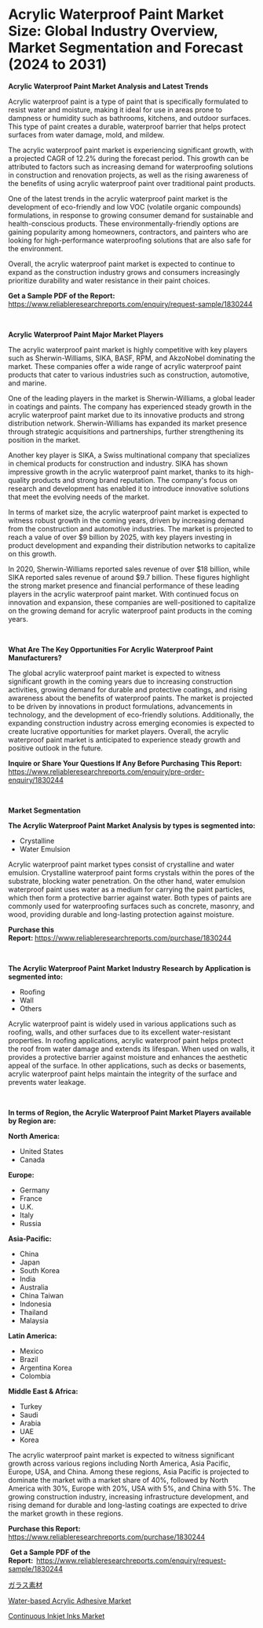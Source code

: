 <p><h1>Acrylic Waterproof Paint Market Size: Global Industry Overview, Market Segmentation and Forecast (2024 to 2031)</h1></p><p><strong>Acrylic Waterproof Paint Market Analysis and Latest Trends</strong></p>
<p><p>Acrylic waterproof paint is a type of paint that is specifically formulated to resist water and moisture, making it ideal for use in areas prone to dampness or humidity such as bathrooms, kitchens, and outdoor surfaces. This type of paint creates a durable, waterproof barrier that helps protect surfaces from water damage, mold, and mildew.</p><p>The acrylic waterproof paint market is experiencing significant growth, with a projected CAGR of 12.2% during the forecast period. This growth can be attributed to factors such as increasing demand for waterproofing solutions in construction and renovation projects, as well as the rising awareness of the benefits of using acrylic waterproof paint over traditional paint products.</p><p>One of the latest trends in the acrylic waterproof paint market is the development of eco-friendly and low VOC (volatile organic compounds) formulations, in response to growing consumer demand for sustainable and health-conscious products. These environmentally-friendly options are gaining popularity among homeowners, contractors, and painters who are looking for high-performance waterproofing solutions that are also safe for the environment.</p><p>Overall, the acrylic waterproof paint market is expected to continue to expand as the construction industry grows and consumers increasingly prioritize durability and water resistance in their paint choices.</p></p>
<p><strong>Get a Sample PDF of the Report:&nbsp;</strong> <a href="https://www.reliableresearchreports.com/enquiry/request-sample/1830244">https://www.reliableresearchreports.com/enquiry/request-sample/1830244</a></p>
<p>&nbsp;</p>
<p><strong>Acrylic Waterproof Paint Major Market Players</strong></p>
<p><p>The acrylic waterproof paint market is highly competitive with key players such as Sherwin-Williams, SIKA, BASF, RPM, and AkzoNobel dominating the market. These companies offer a wide range of acrylic waterproof paint products that cater to various industries such as construction, automotive, and marine.</p><p>One of the leading players in the market is Sherwin-Williams, a global leader in coatings and paints. The company has experienced steady growth in the acrylic waterproof paint market due to its innovative products and strong distribution network. Sherwin-Williams has expanded its market presence through strategic acquisitions and partnerships, further strengthening its position in the market.</p><p>Another key player is SIKA, a Swiss multinational company that specializes in chemical products for construction and industry. SIKA has shown impressive growth in the acrylic waterproof paint market, thanks to its high-quality products and strong brand reputation. The company's focus on research and development has enabled it to introduce innovative solutions that meet the evolving needs of the market.</p><p>In terms of market size, the acrylic waterproof paint market is expected to witness robust growth in the coming years, driven by increasing demand from the construction and automotive industries. The market is projected to reach a value of over $9 billion by 2025, with key players investing in product development and expanding their distribution networks to capitalize on this growth.</p><p>In 2020, Sherwin-Williams reported sales revenue of over $18 billion, while SIKA reported sales revenue of around $9.7 billion. These figures highlight the strong market presence and financial performance of these leading players in the acrylic waterproof paint market. With continued focus on innovation and expansion, these companies are well-positioned to capitalize on the growing demand for acrylic waterproof paint products in the coming years.</p></p>
<p>&nbsp;</p>
<p><strong>What Are The Key Opportunities For Acrylic Waterproof Paint Manufacturers?</strong></p>
<p><p>The global acrylic waterproof paint market is expected to witness significant growth in the coming years due to increasing construction activities, growing demand for durable and protective coatings, and rising awareness about the benefits of waterproof paints. The market is projected to be driven by innovations in product formulations, advancements in technology, and the development of eco-friendly solutions. Additionally, the expanding construction industry across emerging economies is expected to create lucrative opportunities for market players. Overall, the acrylic waterproof paint market is anticipated to experience steady growth and positive outlook in the future.</p></p>
<p><strong>Inquire or Share Your Questions If Any Before Purchasing This Report:</strong> <a href="https://www.reliableresearchreports.com/enquiry/pre-order-enquiry/1830244">https://www.reliableresearchreports.com/enquiry/pre-order-enquiry/1830244</a></p>
<p>&nbsp;</p>
<p><strong>Market Segmentation</strong></p>
<p><strong>The Acrylic Waterproof Paint Market Analysis by types is segmented into:</strong></p>
<p><ul><li>Crystalline</li><li>Water Emulsion</li></ul></p>
<p><p>Acrylic waterproof paint market types consist of crystalline and water emulsion. Crystalline waterproof paint forms crystals within the pores of the substrate, blocking water penetration. On the other hand, water emulsion waterproof paint uses water as a medium for carrying the paint particles, which then form a protective barrier against water. Both types of paints are commonly used for waterproofing surfaces such as concrete, masonry, and wood, providing durable and long-lasting protection against moisture.</p></p>
<p><strong>Purchase this Report:&nbsp;</strong><a href="https://www.reliableresearchreports.com/purchase/1830244">https://www.reliableresearchreports.com/purchase/1830244</a></p>
<p>&nbsp;</p>
<p><strong>The Acrylic Waterproof Paint Market Industry Research by Application is segmented into:</strong></p>
<p><ul><li>Roofing</li><li>Wall</li><li>Others</li></ul></p>
<p><p>Acrylic waterproof paint is widely used in various applications such as roofing, walls, and other surfaces due to its excellent water-resistant properties. In roofing applications, acrylic waterproof paint helps protect the roof from water damage and extends its lifespan. When used on walls, it provides a protective barrier against moisture and enhances the aesthetic appeal of the surface. In other applications, such as decks or basements, acrylic waterproof paint helps maintain the integrity of the surface and prevents water leakage.</p></p>
<p>&nbsp;</p>
<p><strong>In terms of Region, the Acrylic Waterproof Paint Market Players available by Region are:</strong></p>
<p>
    <p> <strong> North America: </strong>
        <ul>
            <li>United States</li>
            <li>Canada</li>
        </ul>
        </p> 
    <p> <strong> Europe: </strong>
        <ul>
            <li>Germany</li>
            <li>France</li>
            <li>U.K.</li>
            <li>Italy</li>
            <li>Russia</li>
        </ul>
        </p> 
    <p> <strong> Asia-Pacific: </strong>
        <ul>
            <li>China</li>
            <li>Japan</li>
            <li>South Korea</li>
            <li>India</li>
            <li>Australia</li>
            <li>China Taiwan</li>
            <li>Indonesia</li>
            <li>Thailand</li>
            <li>Malaysia</li>
        </ul>
        </p> 
    <p> <strong> Latin America: </strong>
        <ul>
            <li>Mexico</li>
            <li>Brazil</li>
            <li>Argentina Korea</li>
            <li>Colombia</li>
        </ul>
        </p> 
    <p> <strong> Middle East & Africa: </strong>
        <ul>
            <li>Turkey</li>
            <li>Saudi</li>
            <li>Arabia</li>
            <li>UAE</li>
            <li>Korea</li>
        </ul>
    </p>
    </p>
<p><p>The acrylic waterproof paint market is expected to witness significant growth across various regions including North America, Asia Pacific, Europe, USA, and China. Among these regions, Asia Pacific is projected to dominate the market with a market share of 40%, followed by North America with 30%, Europe with 20%, USA with 5%, and China with 5%. The growing construction industry, increasing infrastructure development, and rising demand for durable and long-lasting coatings are expected to drive the market growth in these regions.</p></p>
<p><strong>Purchase this Report: </strong><a href="https://www.reliableresearchreports.com/purchase/1830244">https://www.reliableresearchreports.com/purchase/1830244</a></p>
<p>&nbsp;<strong>Get a Sample PDF of the Report:&nbsp;&nbsp;</strong><a href="https://www.reliableresearchreports.com/enquiry/request-sample/1830244">https://www.reliableresearchreports.com/enquiry/request-sample/1830244</a></p>
<p><strong></strong></p>
<p><p><a href="https://github.com/oqoeusbvpadwjs08/Market-Research-Report-List-1/blob/main/4147760191933.md">ガラス素材</a></p><p><a href="https://view.publitas.com/reportprime-1/water-based-acrylic-adhesive-market-analysis-and-market-size-global-industry-overview-market-segmentation-and-forecast-2023-to-2030/">Water-based Acrylic Adhesive Market</a></p><p><a href="https://view.publitas.com/reportprime-1/continuous-inkjet-inks-market-provides-a-comprehensive-analysis-including-a-macro-overview-of-the-market-as-well-as-micro-details-such-as-market-size-and-competitive-landscape/">Continuous Inkjet Inks Market</a></p></p>